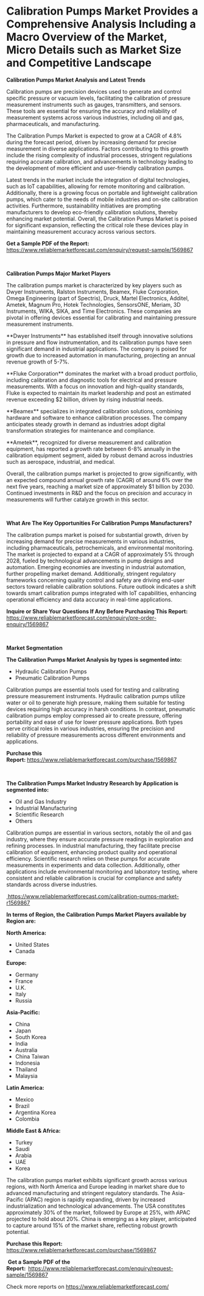 <p><h1>Calibration Pumps Market Provides a Comprehensive Analysis Including a Macro Overview of the Market, Micro Details such as Market Size and Competitive Landscape</h1></p><p><strong>Calibration Pumps Market Analysis and Latest Trends</strong></p>
<p><p>Calibration pumps are precision devices used to generate and control specific pressure or vacuum levels, facilitating the calibration of pressure measurement instruments such as gauges, transmitters, and sensors. These tools are essential for ensuring the accuracy and reliability of measurement systems across various industries, including oil and gas, pharmaceuticals, and manufacturing.</p><p>The Calibration Pumps Market is expected to grow at a CAGR of 4.8% during the forecast period, driven by increasing demand for precise measurement in diverse applications. Factors contributing to this growth include the rising complexity of industrial processes, stringent regulations requiring accurate calibration, and advancements in technology leading to the development of more efficient and user-friendly calibration pumps.</p><p>Latest trends in the market include the integration of digital technologies, such as IoT capabilities, allowing for remote monitoring and calibration. Additionally, there is a growing focus on portable and lightweight calibration pumps, which cater to the needs of mobile industries and on-site calibration activities. Furthermore, sustainability initiatives are prompting manufacturers to develop eco-friendly calibration solutions, thereby enhancing market potential. Overall, the Calibration Pumps Market is poised for significant expansion, reflecting the critical role these devices play in maintaining measurement accuracy across various sectors.</p></p>
<p><strong>Get a Sample PDF of the Report:&nbsp;</strong> <a href="https://www.reliablemarketforecast.com/enquiry/request-sample/1569867?utm_campaign=2320&utm_medium=2&utm_source=Github&utm_content=ia&utm_term=25032025&utm_id=calibration-pumps">https://www.reliablemarketforecast.com/enquiry/request-sample/1569867</a></p>
<p>&nbsp;</p>
<p><strong>Calibration Pumps Major Market Players</strong></p>
<p><p>The calibration pumps market is characterized by key players such as Dwyer Instruments, Ralston Instruments, Beamex, Fluke Corporation, Omega Engineering (part of Spectris), Druck, Martel Electronics, Additel, Ametek, Magnum Pro, Hotek Technologies, SensorsONE, Meriam, 3D Instruments, WIKA, SIKA, and Time Electronics. These companies are pivotal in offering devices essential for calibrating and maintaining pressure measurement instruments.</p><p>**Dwyer Instruments** has established itself through innovative solutions in pressure and flow instrumentation, and its calibration pumps have seen significant demand in industrial applications. The company is poised for growth due to increased automation in manufacturing, projecting an annual revenue growth of 5-7%.</p><p>**Fluke Corporation** dominates the market with a broad product portfolio, including calibration and diagnostic tools for electrical and pressure measurements. With a focus on innovation and high-quality standards, Fluke is expected to maintain its market leadership and post an estimated revenue exceeding $2 billion, driven by rising industrial needs.</p><p>**Beamex** specializes in integrated calibration solutions, combining hardware and software to enhance calibration processes. The company anticipates steady growth in demand as industries adopt digital transformation strategies for maintenance and compliance.</p><p>**Ametek**, recognized for diverse measurement and calibration equipment, has reported a growth rate between 6-8% annually in the calibration equipment segment, aided by robust demand across industries such as aerospace, industrial, and medical.</p><p>Overall, the calibration pumps market is projected to grow significantly, with an expected compound annual growth rate (CAGR) of around 6% over the next five years, reaching a market size of approximately $1 billion by 2030. Continued investments in R&D and the focus on precision and accuracy in measurements will further catalyze growth in this sector.</p></p>
<p>&nbsp;</p>
<p><strong>What Are The Key Opportunities For Calibration Pumps Manufacturers?</strong></p>
<p><p>The calibration pumps market is poised for substantial growth, driven by increasing demand for precise measurements in various industries, including pharmaceuticals, petrochemicals, and environmental monitoring. The market is projected to expand at a CAGR of approximately 5% through 2028, fueled by technological advancements in pump designs and automation. Emerging economies are investing in industrial automation, further propelling market demand. Additionally, stringent regulatory frameworks concerning quality control and safety are driving end-user sectors toward reliable calibration solutions. Future outlook indicates a shift towards smart calibration pumps integrated with IoT capabilities, enhancing operational efficiency and data accuracy in real-time applications.</p></p>
<p><strong>Inquire or Share Your Questions If Any Before Purchasing This Report:</strong> <a href="https://www.reliablemarketforecast.com/enquiry/pre-order-enquiry/1569867?utm_campaign=2320&utm_medium=2&utm_source=Github&utm_content=ia&utm_term=25032025&utm_id=calibration-pumps">https://www.reliablemarketforecast.com/enquiry/pre-order-enquiry/1569867</a></p>
<p>&nbsp;</p>
<p><strong>Market Segmentation</strong></p>
<p><strong>The Calibration Pumps Market Analysis by types is segmented into:</strong></p>
<p><ul><li>Hydraulic Calibration Pumps</li><li>Pneumatic Calibration Pumps</li></ul></p>
<p><p>Calibration pumps are essential tools used for testing and calibrating pressure measurement instruments. Hydraulic calibration pumps utilize water or oil to generate high pressure, making them suitable for testing devices requiring high accuracy in harsh conditions. In contrast, pneumatic calibration pumps employ compressed air to create pressure, offering portability and ease of use for lower pressure applications. Both types serve critical roles in various industries, ensuring the precision and reliability of pressure measurements across different environments and applications.</p></p>
<p><strong>Purchase this Report:&nbsp;</strong><a href="https://www.reliablemarketforecast.com/purchase/1569867?utm_campaign=2320&utm_medium=2&utm_source=Github&utm_content=ia&utm_term=25032025&utm_id=calibration-pumps">https://www.reliablemarketforecast.com/purchase/1569867</a></p>
<p>&nbsp;</p>
<p><strong>The Calibration Pumps Market Industry Research by Application is segmented into:</strong></p>
<p><ul><li>Oil and Gas Industry</li><li>Industrial Manufacturing</li><li>Scientific Research</li><li>Others</li></ul></p>
<p><p>Calibration pumps are essential in various sectors, notably the oil and gas industry, where they ensure accurate pressure readings in exploration and refining processes. In industrial manufacturing, they facilitate precise calibration of equipment, enhancing product quality and operational efficiency. Scientific research relies on these pumps for accurate measurements in experiments and data collection. Additionally, other applications include environmental monitoring and laboratory testing, where consistent and reliable calibration is crucial for compliance and safety standards across diverse industries.</p></p>
<p><a href="https://www.reliablemarketforecast.com/calibration-pumps-market-r1569867?utm_campaign=2320&utm_medium=2&utm_source=Github&utm_content=ia&utm_term=25032025&utm_id=calibration-pumps">&nbsp;https://www.reliablemarketforecast.com/calibration-pumps-market-r1569867</a></p>
<p><strong>In terms of Region, the Calibration Pumps Market Players available by Region are:</strong></p>
<p>
    <p> <strong> North America: </strong>
        <ul>
            <li>United States</li>
            <li>Canada</li>
        </ul>
        </p> 
    <p> <strong> Europe: </strong>
        <ul>
            <li>Germany</li>
            <li>France</li>
            <li>U.K.</li>
            <li>Italy</li>
            <li>Russia</li>
        </ul>
        </p> 
    <p> <strong> Asia-Pacific: </strong>
        <ul>
            <li>China</li>
            <li>Japan</li>
            <li>South Korea</li>
            <li>India</li>
            <li>Australia</li>
            <li>China Taiwan</li>
            <li>Indonesia</li>
            <li>Thailand</li>
            <li>Malaysia</li>
        </ul>
        </p> 
    <p> <strong> Latin America: </strong>
        <ul>
            <li>Mexico</li>
            <li>Brazil</li>
            <li>Argentina Korea</li>
            <li>Colombia</li>
        </ul>
        </p> 
    <p> <strong> Middle East & Africa: </strong>
        <ul>
            <li>Turkey</li>
            <li>Saudi</li>
            <li>Arabia</li>
            <li>UAE</li>
            <li>Korea</li>
        </ul>
    </p>
    </p>
<p><p>The calibration pumps market exhibits significant growth across various regions, with North America and Europe leading in market share due to advanced manufacturing and stringent regulatory standards. The Asia-Pacific (APAC) region is rapidly expanding, driven by increased industrialization and technological advancements. The USA constitutes approximately 30% of the market, followed by Europe at 25%, with APAC projected to hold about 20%. China is emerging as a key player, anticipated to capture around 15% of the market share, reflecting robust growth potential.</p></p>
<p><strong>Purchase this Report: </strong><a href="https://www.reliablemarketforecast.com/purchase/1569867?utm_campaign=2320&utm_medium=2&utm_source=Github&utm_content=ia&utm_term=25032025&utm_id=calibration-pumps">https://www.reliablemarketforecast.com/purchase/1569867</a></p>
<p>&nbsp;<strong>Get a Sample PDF of the Report:&nbsp;&nbsp;</strong><a href="https://www.reliablemarketforecast.com/enquiry/request-sample/1569867?utm_campaign=2320&utm_medium=2&utm_source=Github&utm_content=ia&utm_term=25032025&utm_id=calibration-pumps">https://www.reliablemarketforecast.com/enquiry/request-sample/1569867</a></p>
<p><strong></strong></p>
<p>Check more reports on <a href="https://www.reliablemarketforecast.com/?utm_campaign=2320&utm_medium=2&utm_source=Github&utm_content=ia&utm_term=25032025&utm_id=calibration-pumps">https://www.reliablemarketforecast.com/</a></p>